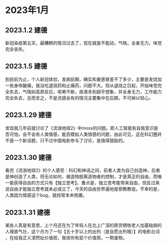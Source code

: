 # 2023年1月

## 2023.1.2 建德

新冠染疫第五天，最糟糕的情况过去了，现在就是不能动，气喘，全身无力，味觉完全丧失。

## 2023.1.5 建德

到目前为止，个人新冠体验，发病前期，确实和重感冒差不了多少，主要是发烧加一些身体酸痛，我没吃退烧药和止痛药，问题不大。但从退烧之日起，开始味觉完全失去，气喘如高原反应，咳嗽不断，痰液多到超乎想象，并全身无力，工作能力完全失去，总而言之，不是流感会有的情况主要集中在后期，不可掉以轻心。

## 2023.1.29 建德

发现我几年前就讨论了《流浪地球2》中moss的问题。即人工智能有自我意识是否可怕，会不会有人类情感，能否模拟人类情感的问题，由此可见，这在科幻圈并不是一个新话题，只不过中国电影参与了讨论，是值得鼓励的。

## 2023.1.30 建德

看完《流浪地球2》的个人感受：科幻和神话之间，前者人类为自己创造神，后者是神创造了人类，但无论如何，被造物脱离造物者的控制，才是真正的自由，而唯一能获得自由的方式只有【独立思考】。重点是，独立思考能带来自由，但反过来说自由才能独立思考就未必成立了，今天的自由世界遍地是邪教教徒。不幸的是，人类因为情感这个bug，就经常本末倒置。

## 2023.1.31 建德

某些人真是有意思，上个月还在为了年轻人在北上广深的房贷牺牲老人加基础病的人理直气壮，这个月为了一句【五十岁以上的出列（是自愿出列哦）】的电影台词 ，在给我正义凛然扯价值观，我信你有屁个价值观，一帮废物。
